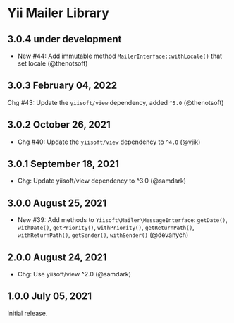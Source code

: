 # Yii Mailer Library

## 3.0.4 under development

- New #44: Add immutable method `MailerInterface::withLocale()` that set locale (@thenotsoft)


## 3.0.3 February 04, 2022

Chg #43: Update the `yiisoft/view` dependency, added `^5.0` (@thenotsoft)

## 3.0.2 October 26, 2021

- Chg #40: Update the `yiisoft/view` dependency to `^4.0` (@vjik)

## 3.0.1 September 18, 2021

- Chg: Update yiisoft/view dependency to ^3.0 (@samdark)

## 3.0.0 August 25, 2021

- New #39: Add methods to `Yiisoft\Mailer\MessageInterface`: `getDate()`, `withDate()`, `getPriority()`,
  `withPriority()`, `getReturnPath()`, `withReturnPath()`, `getSender()`, `withSender()` (@devanych)

## 2.0.0 August 24, 2021

- Chg: Use yiisoft/view ^2.0 (@samdark)

## 1.0.0 July 05, 2021

Initial release.

